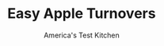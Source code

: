 ---
layout: ../../layouts/MarkdownPostLayout.astro
title: Easy Apple Turnovers
author: America's Test Kitchen
pubDate: 2023-03-15
description: "Apple turnover recipes often result in soggy pastry and leaky filling. We wanted simple, flaky turnovers loaded with apple flavor."
image_url: https://res.cloudinary.com/hksqkdlah/image/upload/ar_1:1,c_fill,dpr_2.0,f_auto,fl_lossy.progressive.strip_profile,g_faces:auto,q_auto:low,w_344/25887_sfs-apple-turnovers-046
tags: ["Desserts or Baked Goods","Fruit Desserts","Cook's Country TV"]
calories: 1137
protein: 
carbohydrates: 30
fats: 
fiber: 1
ingredients: ["3/4 cup (5¼ ounces), sugar","1 teaspoon, ground cinnamon","2 , Granny Smith apples, peeled, cored, and chopped coarse","1 tablespoon, lemon juice","1/8 teaspoon, table salt","1/2 cup, applesauce","2 sheets, frozen puff pastry (9 by 9 1/2 inches), thawed overnight in refrigerator",", Flour for dusting work surface"]
serves: 8
time: ""
instructions: ["Adjust oven racks to upper-middle and lower-middle positions and heat oven to 400 degrees. Combine 1/4 cup sugar and cinnamon in small bowl.","Pulse apples, remaining 1/2 cup sugar, lemon juice, and salt in food processor until chopped into pieces no larger than 1/2 inch. Allow to sit for 5 minutes, then drain in fine-mesh strainer set over bowl. Reserve juices. Transfer apple mixture to medium bowl and stir in applesauce.","Unfold 1 sheet puff pastry onto lightly floured work surface and roll into 10-inch square. Cut into four 5-inch squares and fill each turnover with 2 tablespoons apple mixture, brush edges with reserved apple juice, then fold and crimp (see photos). Place turnovers on plate and freeze until firm, about 15 minutes. Repeat with remaining sheet puff pastry and filling.","Line two rimmed baking sheets with parchment paper. With turnovers still on large plate, brush tops with reserved apple juice and sprinkle with cinnamon sugar. Place 4 turnovers on each baking sheet and bake until well browned, 20 to 26 minutes, rotating sheets halfway through baking time. Transfer turnovers to wire rack and let cool slightly. Turnovers can be served warm or at room temperature.","Make Ahead","You can fill, fold, and freeze the unbaked turnovers up to 1 month in advance. Freeze them on a baking sheet, then transfer to a zipper-lock freezer bag. Before baking, allow the turnovers to sit at room temperature for 20 minutes, then proceed with the recipe as directed."]
nutrition: ["72 mg Potassium","10 mg Phosphorus","7 mg Calcium","4 mg Magnesium","52 mg Sodium","2 g Fat","1 g Monounsaturated","3 mg Vitamin C","1 g Fiber","4 µg Folic acid","3 µg Folate (food)","24 g Sugars","2 µg Vitamin K","53 g Water","30 g Carbs","8 µg Folate equivalent (total)","2 µg Vitamin A","142 kcal Energy","18 g Sugars, added","1137 calories"]
notes: "If you don’t have a food processor, grate the peeled and cored apples on the coarse side of a box grater before mixing them with the lemon juice, sugar, and salt. This recipe is easily cut in half."
---